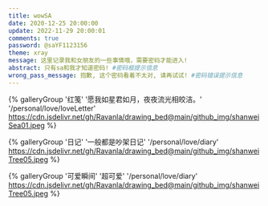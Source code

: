 ```yaml
---
title: wowSA
date: 2020-12-25 20:00:00
update: 2022-11-29 20:00:01
comments: true
password: @saYF1123156
theme: xray
message: 这里记录我和女朋友的一些事情哦，需要密码才能进入!
abstract: 只有sa和我才知道密码! #密码框提示信息
wrong_pass_message: 抱歉, 这个密码看着不太对, 请再试试! #密码错误提示信息
---
```



<div class="gallery-group-main">

{% galleryGroup '红笺' '愿我如星君如月，夜夜流光相皎洁。' '/personal/love/loveLetter' https://cdn.jsdelivr.net/gh/Ravanla/drawing_bed@main/github_img/shanweiSea01.jpeg %}

{% galleryGroup '日记' '一般都是吵架日记' '/personal/love/diary' https://cdn.jsdelivr.net/gh/Ravanla/drawing_bed@main/github_img/shanweiTree05.jpeg %}

{% galleryGroup '可爱瞬间' '超可爱' '/personal/love/diary' https://cdn.jsdelivr.net/gh/Ravanla/drawing_bed@main/github_img/shanweiTree05.jpeg %}

<!-- 

https://cdn.jsdelivr.net/gh/Ravanla/drawing_bed@main/github_img/shanweiSea01.jpeg
https://cdn.jsdelivr.net/gh/Ravanla/drawing_bed@main/github_img/shanweiTree05.jpeg
https://cdn.jsdelivr.net/gh/Ravanla/drawing_bed@main/github_img/shanweiTree04.jpeg
https://cdn.jsdelivr.net/gh/Ravanla/drawing_bed@main/github_img/shanweiTree03.jpeg
https://cdn.jsdelivr.net/gh/Ravanla/drawing_bed@main/github_img/shanweiTree02.jpeg
https://cdn.jsdelivr.net/gh/Ravanla/drawing_bed@main/github_img/shanweiTree01.jpeg 

-->

</div>